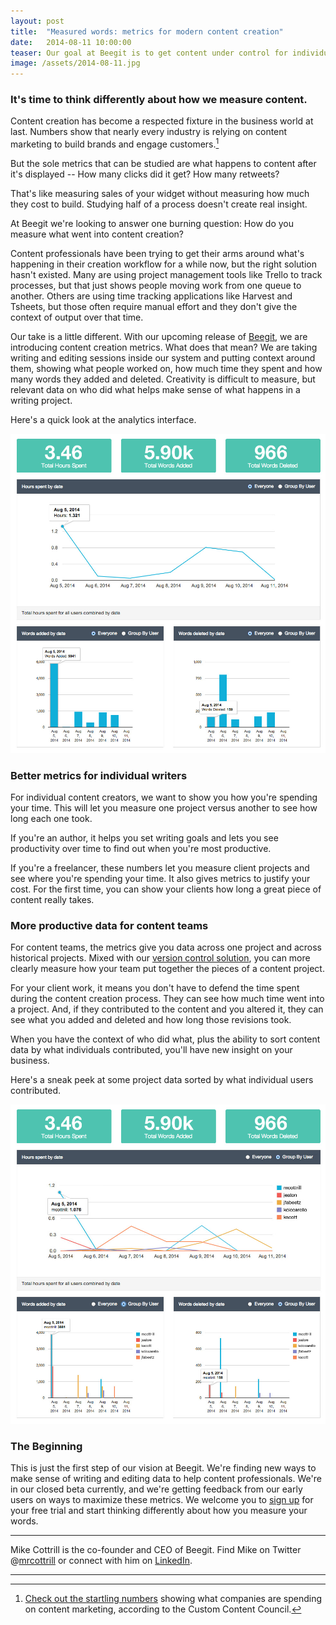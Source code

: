 ```yaml
---
layout: post
title:  "Measured words: metrics for modern content creation"
date:   2014-08-11 10:00:00
teaser: Our goal at Beegit is to get content under control for individuals and teams. This means simplifying processes It's time to think differently about how we measure content. 
image: /assets/2014-08-11.jpg
---
```


### It's time to think differently about how we measure content. 

Content creation has become a respected fixture in the business world at last. Numbers show that nearly every industry is relying on content marketing to build brands and engage customers.[^1] 

But the sole metrics that can be studied are what happens to content after it's displayed -- How many clicks did it get? How many retweets? 

That's like measuring sales of your widget without measuring how much they cost to build. Studying half of a process doesn't create real insight. 

At Beegit we're looking to answer one burning question: How do you measure what went into content creation? 

Content professionals have been trying to get their arms around what's happening in their creation workflow for a while now, but the right solution hasn't existed. Many are using project management tools like Trello to track processes, but that just shows people moving work from one queue to another. Others are using time tracking applications like Harvest and Tsheets, but those often require manual effort and they don't give the context of output over that time.

Our take is a little different. With our upcoming release of [Beegit](https://beegit.com), we are introducing content creation metrics. What does that mean? We are taking writing and editing sessions inside our system and putting context around them, showing what people worked on, how much time they spent and how many words they added and deleted. Creativity is difficult to measure, but relevant data on who did what helps make sense of what happens in a writing project.

Here's a quick look at the analytics interface. 

![Anayytics Full](/assets/metricsFull.jpg)

### Better metrics for individual writers 

For individual content creators, we want to show you how you're spending your time. This will let you measure one project versus another to see how long each one took. 

If you're an author, it helps you set writing goals and lets you see productivity over time to find out when you're most productive. 

If you're a freelancer, these numbers let you measure client projects and see where you're spending your time. It also gives metrics to justify your cost. For the first time, you can show your clients how long a great piece of content really takes. 

### More productive data for content teams 

For content teams, the metrics give you data across one project and across historical projects. Mixed with our [version control solution](http://blog.beegit.com/2014/06/09/real-version-control/), you can more clearly measure how your team put together the pieces of a content project.

For your client work, it means you don't have to defend the time spent during the content creation process. They can see how much time went into a project. And, if they contributed to the content and you altered it, they can see what you added and deleted and how long those revisions took. 

When you have the context of who did what, plus the ability to sort content data by what individuals contributed, you'll have new insight on your business. 

Here's a sneak peek at some project data sorted by what individual users contributed. 

![Anayytics Full Grouped By](/assets/metricsFullGroup.jpg)

### The Beginning 

This is just the first step of our vision at Beegit. We're finding new ways to make sense of writing and editing data to help content professionals. We're in our closed beta currently, and we're getting feedback from our early users on ways to maximize these metrics. We welcome you to [sign up](https://beegit.com) for your free trial and start thinking differently about how you measure your words. 


____

Mike Cottrill is the co-founder and CEO of Beegit. Find Mike on Twitter @[mrcottrill](https://twitter.com/mrcottrill) or connect with him on [LinkedIn](https://www.linkedin.com/in/mikecottrill).

____

[^1]: [Check out the startling numbers](http://www.customcontentcouncil.com/news/nearly-44-billion-new-survey-shows-rise-content-marketing-budget) showing what companies are spending on content marketing, according to the Custom Content Council. 

